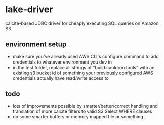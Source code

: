 # lake-driver
calcite-based JDBC driver for cheaply executing SQL queries on Amazon S3

## environment setup
* make sure you've already used AWS CLI's configure command to add credentials to whatever environment you dev in
* in the test folder, replace all strings of "build.cauldron.tools" with an existing s3 bucket id of something your previously configured AWS credentials actually have read/write access to

## todo
* lots of improvements possible by smarter/better/correct handling and translation of more calcite filters to valid S3 Select WHERE clauses
* do some smarter buffers or memory mapped file or something
